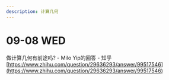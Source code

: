 ```yaml
---
description: 计算几何
---
```


# 09-08 WED

做计算几何有前途吗? - Milo Yip的回答 - 知乎 [https://www.zhihu.com/question/29636293/answer/99517546](https://www.zhihu.com/question/29636293/answer/99517546)
